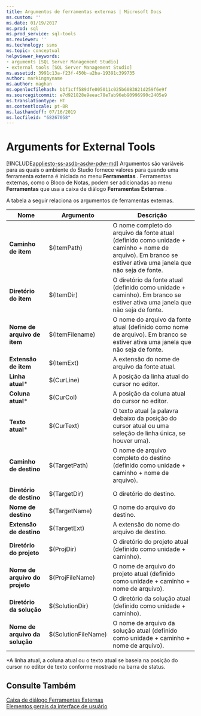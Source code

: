 ```yaml
---
title: Argumentos de ferramentas externas | Microsoft Docs
ms.custom: ''
ms.date: 01/19/2017
ms.prod: sql
ms.prod_service: sql-tools
ms.reviewer: ''
ms.technology: ssms
ms.topic: conceptual
helpviewer_keywords:
- arguments [SQL Server Management Studio]
- external tools [SQL Server Management Studio]
ms.assetid: 3991c13a-f23f-450b-a2ba-19391c399735
author: markingmyname
ms.author: maghan
ms.openlocfilehash: b1f1cff589dfe005011c025b6083821d259f6e9f
ms.sourcegitcommit: e7d921828e9eeac78e7ab96eb90996990c2405e9
ms.translationtype: HT
ms.contentlocale: pt-BR
ms.lasthandoff: 07/16/2019
ms.locfileid: "68267058"
---
```

# <a name="arguments-for-external-tools"></a>Arguments for External Tools
[!INCLUDE[appliesto-ss-asdb-asdw-pdw-md](../includes/appliesto-ss-asdb-asdw-pdw-md.md)]
Argumentos são variáveis para as quais o ambiente do Studio fornece valores para quando uma ferramenta externa é iniciada no menu **Ferramentas** . Ferramentas externas, como o Bloco de Notas, podem ser adicionadas ao menu **Ferramentas** que usa a caixa de diálogo **Ferramentas Externas** .  
  
A tabela a seguir relaciona os argumentos de ferramentas externas.  
  
|Nome|Argumento|Descrição|  
|--------|------------|---------------|  
|**Caminho de item**|$(ItemPath)|O nome completo do arquivo da fonte atual (definido como unidade + caminho + nome de arquivo). Em branco se estiver ativa uma janela que não seja de fonte.|  
|**Diretório do item**|$(ItemDir)|O diretório da fonte atual (definido como unidade + caminho). Em branco se estiver ativa uma janela que não seja de fonte.|  
|**Nome de arquivo de item**|$(ItemFilename)|O nome do arquivo da fonte atual (definido como nome de arquivo). Em branco se estiver ativa uma janela que não seja de fonte.|  
|**Extensão de item**|$(ItemExt)|A extensão do nome de arquivo da fonte atual.|  
|**Linha atual***|$(CurLine)|A posição da linha atual do cursor no editor.|  
|**Coluna atual***|$(CurCol)|A posição da coluna atual do cursor no editor.|  
|**Texto atual***|$(CurText)|O texto atual (a palavra debaixo da posição do cursor atual ou uma seleção de linha única, se houver uma).|  
|**Caminho de destino**|$(TargetPath)|O nome de arquivo completo do destino (definido como unidade + caminho + nome de arquivo).|  
|**Diretório de destino**|$(TargetDir)|O diretório do destino.|  
|**Nome de destino**|$(TargetName)|O nome do arquivo do destino.|  
|**Extensão de destino**|$(TargetExt)|A extensão do nome do arquivo de destino.|  
|**Diretório do projeto**|$(ProjDir)|O diretório do projeto atual (definido como unidade + caminho).|  
|**Nome de arquivo do projeto**|$(ProjFileName)|O nome de arquivo do projeto atual (definido como unidade + caminho + nome de arquivo).|  
|**Diretório da solução**|$(SolutionDir)|O diretório da solução atual (definido como unidade + caminho).|  
|**Nome de arquivo da solução**|$(SolutionFileName)|O nome de arquivo da solução atual (definido como unidade + caminho + nome de arquivo).|  
  
*A linha atual, a coluna atual ou o texto atual se baseia na posição do cursor no editor de texto conforme mostrado na barra de status.  
  
## <a name="see-also"></a>Consulte Também  
[Caixa de diálogo Ferramentas Externas](../ssms/external-tools-dialog-box.md)  
[Elementos gerais da interface de usuário](../ssms/general-user-interface-elements.md)  
  

